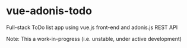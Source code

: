 # vue-adonis-todo
Full-stack ToDo list app using vue.js front-end and adonis.js REST API

Note: This a work-in-progress (i.e. unstable, under active development)
